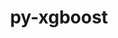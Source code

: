 ---
title: "py-xgboost"
layout: cache
categories: [package, develop-2025-03-16]
meta: {"compilers": ["apple-clang@=16.0.0", "gcc@=13.2.0"], "num_specs": 3, "num_specs_by_stack": {"ml-darwin-aarch64-mps": 1, "ml-linux-aarch64-cpu": 1, "ml-linux-x86_64-cpu": 1, "root": 3}, "oss": ["sequoia", "ubuntu24.04"], "platforms": ["darwin", "linux"], "stacks": ["ml-darwin-aarch64-mps", "ml-linux-aarch64-cpu", "ml-linux-x86_64-cpu", "root"], "targets": ["aarch64", "x86_64_v3"], "versions": ["2.1.1"]}
spec_details: [{"compiler": "gcc@=13.2.0", "hash": "2b7nrix6h4pfpndjwffpnjphgmcfzb6p", "os": "ubuntu24.04", "platform": "linux", "size": "-", "stacks": ["ml-linux-x86_64-cpu", "root"], "target": "x86_64_v3", "variants": ["build_system=python_pip", "~dask", "~pandas", "patches=118db5a", "~plotting", "~scikit-learn"], "versions": ["2.1.1"]}, {"compiler": "apple-clang@=16.0.0", "hash": "4fvriy3kufpb26bmot74dbnqffztjppl", "os": "sequoia", "platform": "darwin", "size": "-", "stacks": ["ml-darwin-aarch64-mps", "root"], "target": "aarch64", "variants": ["build_system=python_pip", "~dask", "~pandas", "patches=118db5a", "~plotting", "~scikit-learn"], "versions": ["2.1.1"]}, {"compiler": "gcc@=13.2.0", "hash": "vtnmhgx4iidjkxg2u6efwbvnvvksurq4", "os": "ubuntu24.04", "platform": "linux", "size": "-", "stacks": ["ml-linux-aarch64-cpu", "root"], "target": "aarch64", "variants": ["build_system=python_pip", "~dask", "~pandas", "patches=118db5a", "~plotting", "~scikit-learn"], "versions": ["2.1.1"]}]
---